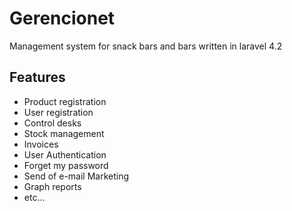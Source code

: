 # Gerencionet
Management system for snack bars and bars written in laravel 4.2

## Features
* Product registration
* User registration
* Control desks
* Stock management
* Invoices
* User Authentication
* Forget my password
* Send of e-mail Marketing
* Graph reports
* etc...
